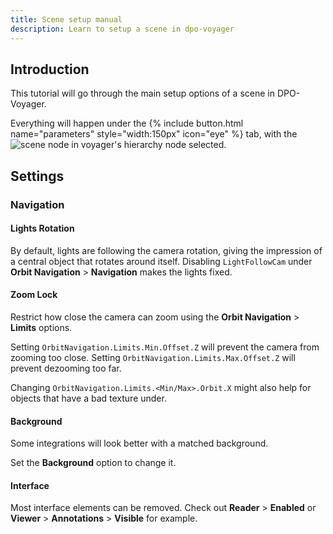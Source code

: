 ```yaml
---
title: Scene setup manual
description: Learn to setup a scene in dpo-voyager
---
```



## Introduction

This tutorial will go through the main setup options of a scene in DPO-Voyager.

Everything will happen under the <span class="d-inline-flex"> {% include button.html name="parameters" style="width:150px" icon="eye" %} </span> tab, with the <img clas="img-fluid" style="max-height:1.5rem" src="/assets/img/doc/scene_node.jpg" title="scene node" alt="scene node in voyager's hierarchy" class="img-fluid"> node selected.



## Settings


### Navigation

#### Lights Rotation

By default, lights are following the camera rotation, giving the impression of a central object that rotates around itself. Disabling `LightFollowCam` under **Orbit Navigation** > **Navigation** makes the lights fixed.

#### Zoom Lock

Restrict how close the camera can zoom using the **Orbit Navigation** > **Limits** options.

Setting `OrbitNavigation.Limits.Min.Offset.Z` will prevent the camera from zooming too close.
Setting `OrbitNavigation.Limits.Max.Offset.Z` will prevent dezooming too far.

Changing `OrbitNavigation.Limits.<Min/Max>.Orbit.X` might also help for objects that have a bad texture under.

#### Background

Some integrations will look better with a matched background.

Set the **Background** option to change it.


#### Interface

Most interface elements can be removed. Check out **Reader** > **Enabled** or **Viewer** > **Annotations** > **Visible** for example.
